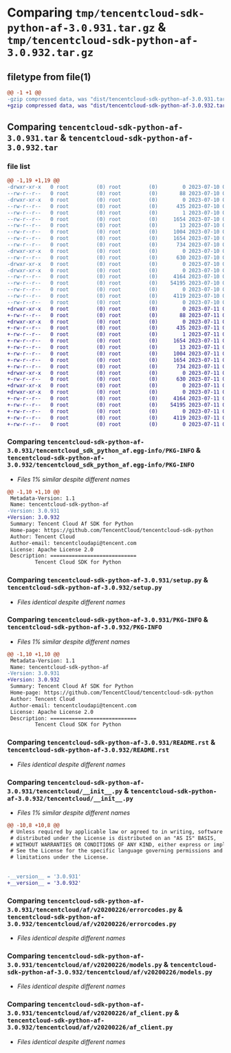 # Comparing `tmp/tencentcloud-sdk-python-af-3.0.931.tar.gz` & `tmp/tencentcloud-sdk-python-af-3.0.932.tar.gz`

## filetype from file(1)

```diff
@@ -1 +1 @@
-gzip compressed data, was "dist/tencentcloud-sdk-python-af-3.0.931.tar", last modified: Mon Jul 10 00:28:58 2023, max compression
+gzip compressed data, was "dist/tencentcloud-sdk-python-af-3.0.932.tar", last modified: Tue Jul 11 00:29:23 2023, max compression
```

## Comparing `tencentcloud-sdk-python-af-3.0.931.tar` & `tencentcloud-sdk-python-af-3.0.932.tar`

### file list

```diff
@@ -1,19 +1,19 @@
-drwxr-xr-x   0 root         (0) root         (0)        0 2023-07-10 00:28:58.000000 tencentcloud-sdk-python-af-3.0.931/
--rw-r--r--   0 root         (0) root         (0)       88 2023-07-10 00:28:58.000000 tencentcloud-sdk-python-af-3.0.931/setup.cfg
-drwxr-xr-x   0 root         (0) root         (0)        0 2023-07-10 00:28:58.000000 tencentcloud-sdk-python-af-3.0.931/tencentcloud_sdk_python_af.egg-info/
--rw-r--r--   0 root         (0) root         (0)      435 2023-07-10 00:28:58.000000 tencentcloud-sdk-python-af-3.0.931/tencentcloud_sdk_python_af.egg-info/SOURCES.txt
--rw-r--r--   0 root         (0) root         (0)        1 2023-07-10 00:28:58.000000 tencentcloud-sdk-python-af-3.0.931/tencentcloud_sdk_python_af.egg-info/dependency_links.txt
--rw-r--r--   0 root         (0) root         (0)     1654 2023-07-10 00:28:58.000000 tencentcloud-sdk-python-af-3.0.931/tencentcloud_sdk_python_af.egg-info/PKG-INFO
--rw-r--r--   0 root         (0) root         (0)       13 2023-07-10 00:28:58.000000 tencentcloud-sdk-python-af-3.0.931/tencentcloud_sdk_python_af.egg-info/top_level.txt
--rw-r--r--   0 root         (0) root         (0)     1004 2023-07-10 00:28:58.000000 tencentcloud-sdk-python-af-3.0.931/setup.py
--rw-r--r--   0 root         (0) root         (0)     1654 2023-07-10 00:28:58.000000 tencentcloud-sdk-python-af-3.0.931/PKG-INFO
--rw-r--r--   0 root         (0) root         (0)      734 2023-07-10 00:28:58.000000 tencentcloud-sdk-python-af-3.0.931/README.rst
-drwxr-xr-x   0 root         (0) root         (0)        0 2023-07-10 00:28:58.000000 tencentcloud-sdk-python-af-3.0.931/tencentcloud/
--rw-r--r--   0 root         (0) root         (0)      630 2023-07-10 00:28:58.000000 tencentcloud-sdk-python-af-3.0.931/tencentcloud/__init__.py
-drwxr-xr-x   0 root         (0) root         (0)        0 2023-07-10 00:28:58.000000 tencentcloud-sdk-python-af-3.0.931/tencentcloud/af/
-drwxr-xr-x   0 root         (0) root         (0)        0 2023-07-10 00:28:58.000000 tencentcloud-sdk-python-af-3.0.931/tencentcloud/af/v20200226/
--rw-r--r--   0 root         (0) root         (0)     4164 2023-07-10 00:28:58.000000 tencentcloud-sdk-python-af-3.0.931/tencentcloud/af/v20200226/errorcodes.py
--rw-r--r--   0 root         (0) root         (0)    54195 2023-07-10 00:28:58.000000 tencentcloud-sdk-python-af-3.0.931/tencentcloud/af/v20200226/models.py
--rw-r--r--   0 root         (0) root         (0)        0 2023-07-10 00:28:58.000000 tencentcloud-sdk-python-af-3.0.931/tencentcloud/af/v20200226/__init__.py
--rw-r--r--   0 root         (0) root         (0)     4119 2023-07-10 00:28:58.000000 tencentcloud-sdk-python-af-3.0.931/tencentcloud/af/v20200226/af_client.py
--rw-r--r--   0 root         (0) root         (0)        0 2023-07-10 00:28:58.000000 tencentcloud-sdk-python-af-3.0.931/tencentcloud/af/__init__.py
+drwxr-xr-x   0 root         (0) root         (0)        0 2023-07-11 00:29:23.000000 tencentcloud-sdk-python-af-3.0.932/
+-rw-r--r--   0 root         (0) root         (0)       88 2023-07-11 00:29:23.000000 tencentcloud-sdk-python-af-3.0.932/setup.cfg
+drwxr-xr-x   0 root         (0) root         (0)        0 2023-07-11 00:29:23.000000 tencentcloud-sdk-python-af-3.0.932/tencentcloud_sdk_python_af.egg-info/
+-rw-r--r--   0 root         (0) root         (0)      435 2023-07-11 00:29:23.000000 tencentcloud-sdk-python-af-3.0.932/tencentcloud_sdk_python_af.egg-info/SOURCES.txt
+-rw-r--r--   0 root         (0) root         (0)        1 2023-07-11 00:29:23.000000 tencentcloud-sdk-python-af-3.0.932/tencentcloud_sdk_python_af.egg-info/dependency_links.txt
+-rw-r--r--   0 root         (0) root         (0)     1654 2023-07-11 00:29:23.000000 tencentcloud-sdk-python-af-3.0.932/tencentcloud_sdk_python_af.egg-info/PKG-INFO
+-rw-r--r--   0 root         (0) root         (0)       13 2023-07-11 00:29:23.000000 tencentcloud-sdk-python-af-3.0.932/tencentcloud_sdk_python_af.egg-info/top_level.txt
+-rw-r--r--   0 root         (0) root         (0)     1004 2023-07-11 00:29:23.000000 tencentcloud-sdk-python-af-3.0.932/setup.py
+-rw-r--r--   0 root         (0) root         (0)     1654 2023-07-11 00:29:23.000000 tencentcloud-sdk-python-af-3.0.932/PKG-INFO
+-rw-r--r--   0 root         (0) root         (0)      734 2023-07-11 00:29:23.000000 tencentcloud-sdk-python-af-3.0.932/README.rst
+drwxr-xr-x   0 root         (0) root         (0)        0 2023-07-11 00:29:23.000000 tencentcloud-sdk-python-af-3.0.932/tencentcloud/
+-rw-r--r--   0 root         (0) root         (0)      630 2023-07-11 00:29:23.000000 tencentcloud-sdk-python-af-3.0.932/tencentcloud/__init__.py
+drwxr-xr-x   0 root         (0) root         (0)        0 2023-07-11 00:29:23.000000 tencentcloud-sdk-python-af-3.0.932/tencentcloud/af/
+drwxr-xr-x   0 root         (0) root         (0)        0 2023-07-11 00:29:23.000000 tencentcloud-sdk-python-af-3.0.932/tencentcloud/af/v20200226/
+-rw-r--r--   0 root         (0) root         (0)     4164 2023-07-11 00:29:23.000000 tencentcloud-sdk-python-af-3.0.932/tencentcloud/af/v20200226/errorcodes.py
+-rw-r--r--   0 root         (0) root         (0)    54195 2023-07-11 00:29:23.000000 tencentcloud-sdk-python-af-3.0.932/tencentcloud/af/v20200226/models.py
+-rw-r--r--   0 root         (0) root         (0)        0 2023-07-11 00:29:23.000000 tencentcloud-sdk-python-af-3.0.932/tencentcloud/af/v20200226/__init__.py
+-rw-r--r--   0 root         (0) root         (0)     4119 2023-07-11 00:29:23.000000 tencentcloud-sdk-python-af-3.0.932/tencentcloud/af/v20200226/af_client.py
+-rw-r--r--   0 root         (0) root         (0)        0 2023-07-11 00:29:23.000000 tencentcloud-sdk-python-af-3.0.932/tencentcloud/af/__init__.py
```

### Comparing `tencentcloud-sdk-python-af-3.0.931/tencentcloud_sdk_python_af.egg-info/PKG-INFO` & `tencentcloud-sdk-python-af-3.0.932/tencentcloud_sdk_python_af.egg-info/PKG-INFO`

 * *Files 1% similar despite different names*

```diff
@@ -1,10 +1,10 @@
 Metadata-Version: 1.1
 Name: tencentcloud-sdk-python-af
-Version: 3.0.931
+Version: 3.0.932
 Summary: Tencent Cloud Af SDK for Python
 Home-page: https://github.com/TencentCloud/tencentcloud-sdk-python
 Author: Tencent Cloud
 Author-email: tencentcloudapi@tencent.com
 License: Apache License 2.0
 Description: ============================
         Tencent Cloud SDK for Python
```

### Comparing `tencentcloud-sdk-python-af-3.0.931/setup.py` & `tencentcloud-sdk-python-af-3.0.932/setup.py`

 * *Files identical despite different names*

### Comparing `tencentcloud-sdk-python-af-3.0.931/PKG-INFO` & `tencentcloud-sdk-python-af-3.0.932/PKG-INFO`

 * *Files 1% similar despite different names*

```diff
@@ -1,10 +1,10 @@
 Metadata-Version: 1.1
 Name: tencentcloud-sdk-python-af
-Version: 3.0.931
+Version: 3.0.932
 Summary: Tencent Cloud Af SDK for Python
 Home-page: https://github.com/TencentCloud/tencentcloud-sdk-python
 Author: Tencent Cloud
 Author-email: tencentcloudapi@tencent.com
 License: Apache License 2.0
 Description: ============================
         Tencent Cloud SDK for Python
```

### Comparing `tencentcloud-sdk-python-af-3.0.931/README.rst` & `tencentcloud-sdk-python-af-3.0.932/README.rst`

 * *Files identical despite different names*

### Comparing `tencentcloud-sdk-python-af-3.0.931/tencentcloud/__init__.py` & `tencentcloud-sdk-python-af-3.0.932/tencentcloud/__init__.py`

 * *Files 1% similar despite different names*

```diff
@@ -10,8 +10,8 @@
 # Unless required by applicable law or agreed to in writing, software
 # distributed under the License is distributed on an "AS IS" BASIS,
 # WITHOUT WARRANTIES OR CONDITIONS OF ANY KIND, either express or implied.
 # See the License for the specific language governing permissions and
 # limitations under the License.
 
 
-__version__ = '3.0.931'
+__version__ = '3.0.932'
```

### Comparing `tencentcloud-sdk-python-af-3.0.931/tencentcloud/af/v20200226/errorcodes.py` & `tencentcloud-sdk-python-af-3.0.932/tencentcloud/af/v20200226/errorcodes.py`

 * *Files identical despite different names*

### Comparing `tencentcloud-sdk-python-af-3.0.931/tencentcloud/af/v20200226/models.py` & `tencentcloud-sdk-python-af-3.0.932/tencentcloud/af/v20200226/models.py`

 * *Files identical despite different names*

### Comparing `tencentcloud-sdk-python-af-3.0.931/tencentcloud/af/v20200226/af_client.py` & `tencentcloud-sdk-python-af-3.0.932/tencentcloud/af/v20200226/af_client.py`

 * *Files identical despite different names*

